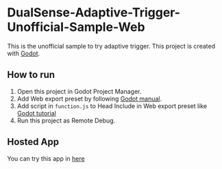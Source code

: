 # DualSense-Adaptive-Trigger-Unofficial-Sample-Web
This is the unofficial sample to try adaptive trigger.
This project is created with [Godot](https://godotengine.org/).

## How to run
1. Open this project in Godot Project Manager.
2. Add Web export preset by following [Godot manual](https://docs.godotengine.org/en/stable/tutorials/export/exporting_projects.html#export-menu).
3. Add script in `function.js` to Head Include in Web export preset like [Godot tutorial](https://docs.godotengine.org/en/stable/tutorials/platform/web/javascript_bridge.html#doc-web-javascript-bridge)
4. Run this project as Remote Debug.

## Hosted App
You can try this app in [here](https://dualsense-sample.kurotagonbee.com/)
